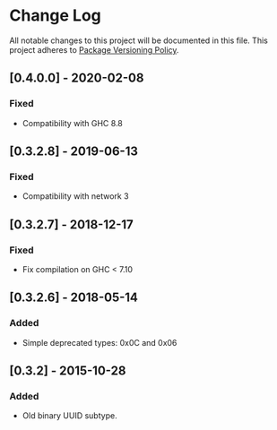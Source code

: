 # Change Log
All notable changes to this project will be documented in this file.
This project adheres to [Package Versioning Policy](https://wiki.haskell.org/Package_versioning_policy).
## [0.4.0.0] - 2020-02-08

### Fixed
- Compatibility with GHC 8.8

## [0.3.2.8] - 2019-06-13

### Fixed
- Compatibility with network 3

## [0.3.2.7] - 2018-12-17

### Fixed
- Fix compilation on GHC < 7.10

## [0.3.2.6] - 2018-05-14

### Added
- Simple deprecated types: 0x0C and 0x06

## [0.3.2] - 2015-10-28

### Added
- Old binary UUID subtype.
